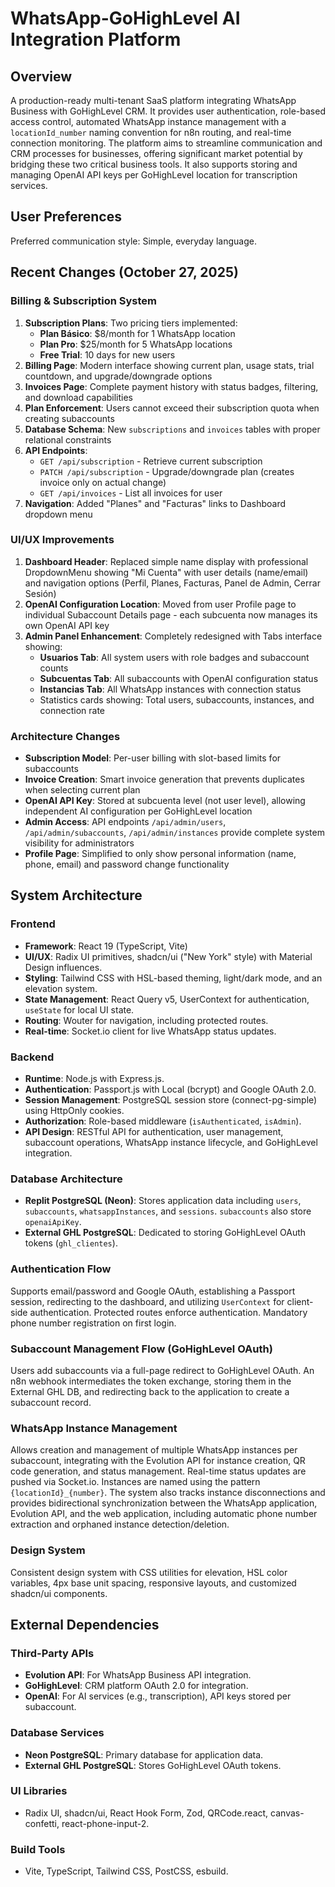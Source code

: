 # WhatsApp-GoHighLevel AI Integration Platform

## Overview
A production-ready multi-tenant SaaS platform integrating WhatsApp Business with GoHighLevel CRM. It provides user authentication, role-based access control, automated WhatsApp instance management with a `locationId_number` naming convention for n8n routing, and real-time connection monitoring. The platform aims to streamline communication and CRM processes for businesses, offering significant market potential by bridging these two critical business tools. It also supports storing and managing OpenAI API keys per GoHighLevel location for transcription services.

## User Preferences
Preferred communication style: Simple, everyday language.

## Recent Changes (October 27, 2025)

### Billing & Subscription System
1. **Subscription Plans**: Two pricing tiers implemented:
   - **Plan Básico**: $8/month for 1 WhatsApp location
   - **Plan Pro**: $25/month for 5 WhatsApp locations
   - **Free Trial**: 10 days for new users
2. **Billing Page**: Modern interface showing current plan, usage stats, trial countdown, and upgrade/downgrade options
3. **Invoices Page**: Complete payment history with status badges, filtering, and download capabilities
4. **Plan Enforcement**: Users cannot exceed their subscription quota when creating subaccounts
5. **Database Schema**: New `subscriptions` and `invoices` tables with proper relational constraints
6. **API Endpoints**:
   - `GET /api/subscription` - Retrieve current subscription
   - `PATCH /api/subscription` - Upgrade/downgrade plan (creates invoice only on actual change)
   - `GET /api/invoices` - List all invoices for user
7. **Navigation**: Added "Planes" and "Facturas" links to Dashboard dropdown menu

### UI/UX Improvements
1. **Dashboard Header**: Replaced simple name display with professional DropdownMenu showing "Mi Cuenta" with user details (name/email) and navigation options (Perfil, Planes, Facturas, Panel de Admin, Cerrar Sesión)
2. **OpenAI Configuration Location**: Moved from user Profile page to individual Subaccount Details page - each subcuenta now manages its own OpenAI API key
3. **Admin Panel Enhancement**: Completely redesigned with Tabs interface showing:
   - **Usuarios Tab**: All system users with role badges and subaccount counts
   - **Subcuentas Tab**: All subaccounts with OpenAI configuration status
   - **Instancias Tab**: All WhatsApp instances with connection status
   - Statistics cards showing: Total users, subaccounts, instances, and connection rate

### Architecture Changes
- **Subscription Model**: Per-user billing with slot-based limits for subaccounts
- **Invoice Creation**: Smart invoice generation that prevents duplicates when selecting current plan
- **OpenAI API Key**: Stored at subcuenta level (not user level), allowing independent AI configuration per GoHighLevel location
- **Admin Access**: API endpoints `/api/admin/users`, `/api/admin/subaccounts`, `/api/admin/instances` provide complete system visibility for administrators
- **Profile Page**: Simplified to only show personal information (name, phone, email) and password change functionality

## System Architecture

### Frontend
- **Framework**: React 19 (TypeScript, Vite)
- **UI/UX**: Radix UI primitives, shadcn/ui ("New York" style) with Material Design influences.
- **Styling**: Tailwind CSS with HSL-based theming, light/dark mode, and an elevation system.
- **State Management**: React Query v5, UserContext for authentication, `useState` for local UI state.
- **Routing**: Wouter for navigation, including protected routes.
- **Real-time**: Socket.io client for live WhatsApp status updates.

### Backend
- **Runtime**: Node.js with Express.js.
- **Authentication**: Passport.js with Local (bcrypt) and Google OAuth 2.0.
- **Session Management**: PostgreSQL session store (connect-pg-simple) using HttpOnly cookies.
- **Authorization**: Role-based middleware (`isAuthenticated`, `isAdmin`).
- **API Design**: RESTful API for authentication, user management, subaccount operations, WhatsApp instance lifecycle, and GoHighLevel integration.

### Database Architecture
-   **Replit PostgreSQL (Neon)**: Stores application data including `users`, `subaccounts`, `whatsappInstances`, and `sessions`. `subaccounts` also store `openaiApiKey`.
-   **External GHL PostgreSQL**: Dedicated to storing GoHighLevel OAuth tokens (`ghl_clientes`).

### Authentication Flow
Supports email/password and Google OAuth, establishing a Passport session, redirecting to the dashboard, and utilizing `UserContext` for client-side authentication. Protected routes enforce authentication. Mandatory phone number registration on first login.

### Subaccount Management Flow (GoHighLevel OAuth)
Users add subaccounts via a full-page redirect to GoHighLevel OAuth. An n8n webhook intermediates the token exchange, storing them in the External GHL DB, and redirecting back to the application to create a subaccount record.

### WhatsApp Instance Management
Allows creation and management of multiple WhatsApp instances per subaccount, integrating with the Evolution API for instance creation, QR code generation, and status management. Real-time status updates are pushed via Socket.io. Instances are named using the pattern `{locationId}_{number}`. The system also tracks instance disconnections and provides bidirectional synchronization between the WhatsApp application, Evolution API, and the web application, including automatic phone number extraction and orphaned instance detection/deletion.

### Design System
Consistent design system with CSS utilities for elevation, HSL color variables, 4px base unit spacing, responsive layouts, and customized shadcn/ui components.

## External Dependencies

### Third-Party APIs
-   **Evolution API**: For WhatsApp Business API integration.
-   **GoHighLevel**: CRM platform OAuth 2.0 for integration.
-   **OpenAI**: For AI services (e.g., transcription), API keys stored per subaccount.

### Database Services
-   **Neon PostgreSQL**: Primary database for application data.
-   **External GHL PostgreSQL**: Stores GoHighLevel OAuth tokens.

### UI Libraries
-   Radix UI, shadcn/ui, React Hook Form, Zod, QRCode.react, canvas-confetti, react-phone-input-2.

### Build Tools
-   Vite, TypeScript, Tailwind CSS, PostCSS, esbuild.